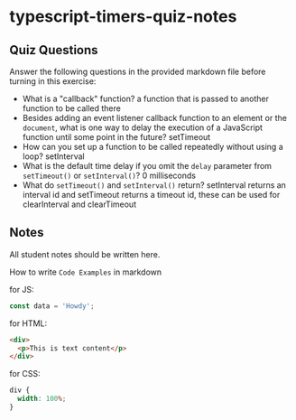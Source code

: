 # typescript-timers-quiz-notes

## Quiz Questions

Answer the following questions in the provided markdown file before turning in this exercise:

- What is a "callback" function?
  a function that is passed to another function to be called there
- Besides adding an event listener callback function to an element or the `document`, what is one way to delay the execution of a JavaScript function until some point in the future?
  setTimeout
- How can you set up a function to be called repeatedly without using a loop?
  setInterval
- What is the default time delay if you omit the `delay` parameter from `setTimeout()` or `setInterval()`?
  0 milliseconds
- What do `setTimeout()` and `setInterval()` return?
  setInterval returns an interval id and setTimeout returns a timeout id, these can be used for clearInterval and clearTimeout

## Notes

All student notes should be written here.

How to write `Code Examples` in markdown

for JS:

```javascript
const data = 'Howdy';
```

for HTML:

```html
<div>
  <p>This is text content</p>
</div>
```

for CSS:

```css
div {
  width: 100%;
}
```
